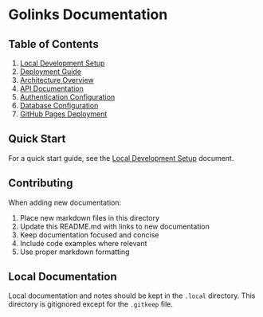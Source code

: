 # Golinks Documentation

## Table of Contents

1. [Local Development Setup](./local-development.md)
2. [Deployment Guide](./deployment.md)
3. [Architecture Overview](./architecture.md)
4. [API Documentation](./api.md)
5. [Authentication Configuration](./auth.md)
6. [Database Configuration](./database.md)
7. [GitHub Pages Deployment](./github-pages.md)

## Quick Start

For a quick start guide, see the [Local Development Setup](./local-development.md) document.

## Contributing

When adding new documentation:

1. Place new markdown files in this directory
2. Update this README.md with links to new documentation
3. Keep documentation focused and concise
4. Include code examples where relevant
5. Use proper markdown formatting

## Local Documentation

Local documentation and notes should be kept in the `.local` directory. This directory is gitignored except for the `.gitkeep` file.
